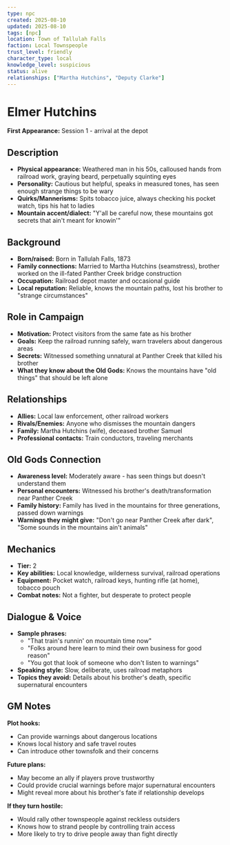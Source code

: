 ```yaml
---
type: npc
created: 2025-08-10
updated: 2025-08-10
tags: [npc]
location: Town of Tallulah Falls
faction: Local Townspeople
trust_level: friendly
character_type: local
knowledge_level: suspicious
status: alive
relationships: ["Martha Hutchins", "Deputy Clarke"]
---
```


# Elmer Hutchins

**First Appearance:** Session 1 - arrival at the depot

## Description
- **Physical appearance:** Weathered man in his 50s, calloused hands from railroad work, graying beard, perpetually squinting eyes
- **Personality:** Cautious but helpful, speaks in measured tones, has seen enough strange things to be wary
- **Quirks/Mannerisms:** Spits tobacco juice, always checking his pocket watch, tips his hat to ladies
- **Mountain accent/dialect:** "Y'all be careful now, these mountains got secrets that ain't meant for knowin'"

## Background
- **Born/raised:** Born in Tallulah Falls, 1873
- **Family connections:** Married to Martha Hutchins (seamstress), brother worked on the ill-fated Panther Creek bridge construction
- **Occupation:** Railroad depot master and occasional guide
- **Local reputation:** Reliable, knows the mountain paths, lost his brother to "strange circumstances"

## Role in Campaign
- **Motivation:** Protect visitors from the same fate as his brother
- **Goals:** Keep the railroad running safely, warn travelers about dangerous areas
- **Secrets:** Witnessed something unnatural at Panther Creek that killed his brother
- **What they know about the Old Gods:** Knows the mountains have "old things" that should be left alone

## Relationships
- **Allies:** Local law enforcement, other railroad workers
- **Rivals/Enemies:** Anyone who dismisses the mountain dangers
- **Family:** Martha Hutchins (wife), deceased brother Samuel
- **Professional contacts:** Train conductors, traveling merchants

## Old Gods Connection
- **Awareness level:** Moderately aware - has seen things but doesn't understand them
- **Personal encounters:** Witnessed his brother's death/transformation near Panther Creek
- **Family history:** Family has lived in the mountains for three generations, passed down warnings
- **Warnings they might give:** "Don't go near Panther Creek after dark", "Some sounds in the mountains ain't animals"

## Mechanics
- **Tier:** 2
- **Key abilities:** Local knowledge, wilderness survival, railroad operations
- **Equipment:** Pocket watch, railroad keys, hunting rifle (at home), tobacco pouch
- **Combat notes:** Not a fighter, but desperate to protect people

## Dialogue & Voice
- **Sample phrases:** 
  - "That train's runnin' on mountain time now"
  - "Folks around here learn to mind their own business for good reason"
  - "You got that look of someone who don't listen to warnings"
- **Speaking style:** Slow, deliberate, uses railroad metaphors
- **Topics they avoid:** Details about his brother's death, specific supernatural encounters

## GM Notes
**Plot hooks:**
- Can provide warnings about dangerous locations
- Knows local history and safe travel routes
- Can introduce other townsfolk and their concerns

**Future plans:**
- May become an ally if players prove trustworthy
- Could provide crucial warnings before major supernatural encounters
- Might reveal more about his brother's fate if relationship develops

**If they turn hostile:**
- Would rally other townspeople against reckless outsiders
- Knows how to strand people by controlling train access
- More likely to try to drive people away than fight directly